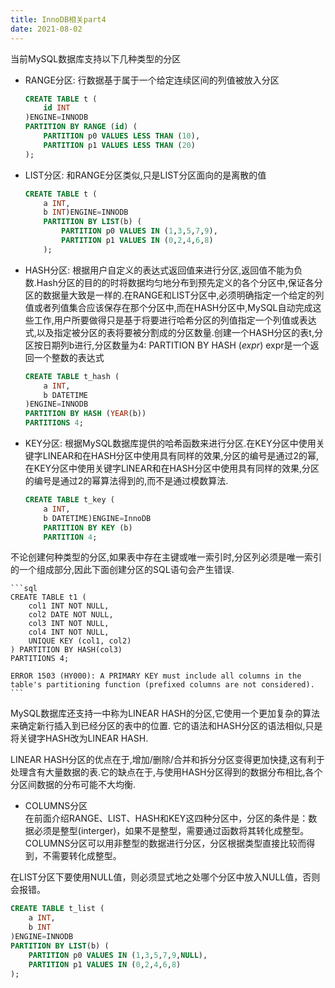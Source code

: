 ```yaml
---
title: InnoDB相关part4
date: 2021-08-02 
--- 
```




当前MySQL数据库支持以下几种类型的分区   

+ RANGE分区:  行数据基于属于一个给定连续区间的列值被放入分区  
  
  ```sql
  CREATE TABLE t (
      id INT
  )ENGINE=INNODB
  PARTITION BY RANGE (id) (
      PARTITION p0 VALUES LESS THAN (10),
      PARTITION p1 VALUES LESS THAN (20)
  );
  ```

+ LIST分区: 和RANGE分区类似,只是LIST分区面向的是离散的值
  
  ```sql
  CREATE TABLE t (
      a INT,
      b INT)ENGINE=INNODB
      PARTITION BY LIST(b) (
          PARTITION p0 VALUES IN (1,3,5,7,9),
          PARTITION p1 VALUES IN (0,2,4,6,8)
      );
  ```

+ HASH分区: 根据用户自定义的表达式返回值来进行分区,返回值不能为负数.Hash分区的目的的时将数据均匀地分布到预先定义的各个分区中,保证各分区的数据量大致是一样的.在RANGE和LIST分区中,必须明确指定一个给定的列值或者列值集合应该保存在那个分区中,而在HASH分区中,MySQL自动完成这些工作,用户所要做得只是基于将要进行哈希分区的列值指定一个列值或表达式,以及指定被分区的表将要被分割成的分区数量.创建一个HASH分区的表t,分区按日期列b进行,分区数量为4:  PARTITION BY HASH (*expr*) expr是一个返回一个整数的表达式

    ```sql
    CREATE TABLE t_hash (
        a INT,
        b DATETIME
    )ENGINE=INNODB
    PARTITION BY HASH (YEAR(b))
    PARTITIONS 4;
    ```

+ KEY分区: 根据MySQL数据库提供的哈希函数来进行分区.在KEY分区中使用关键字LINEAR和在HASH分区中使用具有同样的效果,分区的编号是通过2的幂,在KEY分区中使用关键字LINEAR和在HASH分区中使用具有同样的效果,分区的编号是通过2的幂算法得到的,而不是通过模数算法.    

    ```sql
    CREATE TABLE t_key (
        a INT,
        b DATETIME)ENGINE=InnoDB
        PARTITION BY KEY (b)
        PARTITION 4;
    ```

不论创建何种类型的分区,如果表中存在主键或唯一索引时,分区列必须是唯一索引的一个组成部分,因此下面创建分区的SQL语句会产生错误.   
    
    ```sql
    CREATE TABLE t1 (
        col1 INT NOT NULL,
        col2 DATE NOT NULL,
        col3 INT NOT NULL,
        col4 INT NOT NULL,
        UNIQUE KEY (col1, col2)
    ) PARTITION BY HASH(col3)
    PARTITIONS 4;

    ERROR 1503 (HY000): A PRIMARY KEY must include all columns in the table's partitioning function (prefixed columns are not considered).
    ``` 



MySQL数据库还支持一中称为LINEAR HASH的分区,它使用一个更加复杂的算法来确定新行插入到已经分区的表中的位置. 它的语法和HASH分区的语法相似,只是将关键字HASH改为LINEAR HASH.  

LINEAR HASH分区的优点在于,增加/删除/合并和拆分分区变得更加快捷,这有利于处理含有大量数据的表.它的缺点在于,与使用HASH分区得到的数据分布相比,各个分区间数据的分布可能不大均衡.  


+ COLUMNS分区  
  在前面介绍RANGE、LIST、HASH和KEY这四种分区中，分区的条件是：数据必须是整型(interger)，如果不是整型，需要通过函数将其转化成整型。COLUMNS分区可以用非整型的数据进行分区，分区根据类型直接比较而得到，不需要转化成整型。  

   
在LIST分区下要使用NULL值，则必须显式地之处哪个分区中放入NULL值，否则会报错。  


```sql
CREATE TABLE t_list (
    a INT, 
    b INT
)ENGINE=INNODB 
PARTITION BY LIST(b) (
    PARTITION p0 VALUES IN (1,3,5,7,9,NULL),
    PARTITION p1 VALUES IN (0,2,4,6,8)
);
```  


